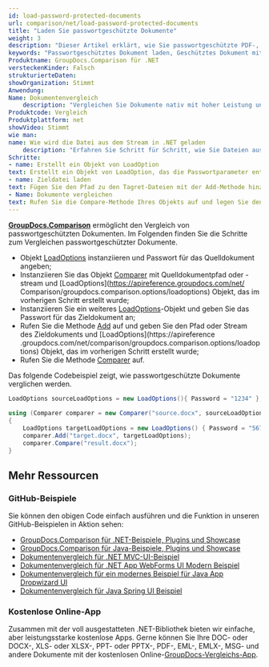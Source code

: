 ```yaml
---
id: load-password-protected-documents
url: comparison/net/load-password-protected-documents
title: "Laden Sie passwortgeschützte Dokumente"
weight: 3
description: "Dieser Artikel erklärt, wie Sie passwortgeschützte PDF-, Word-, Excel- und PowerPoint-Dokumente laden, wenn Sie GroupDocs.Comparison für .NET verwenden."
keywords: "Passwortgeschütztes Dokument laden, Geschütztes Dokument mit GroupDocs.Comparison laden"
Produktname: GroupDocs.Comparison für .NET
versteckenKinder: Falsch
strukturierteDaten:
showOrganization: Stimmt
Anwendung:
Name: Dokumentenvergleich
    description: "Vergleichen Sie Dokumente nativ mit hoher Leistung unter Verwendung der C#-Sprache und GroupDocs.Comparison für .NET"
Produktcode: Vergleich
Produktplattform: net
showVideo: Stimmt
wie man:
name: Wie wird die Datei aus dem Stream in .NET geladen
    description: "Erfahren Sie Schritt für Schritt, wie Sie Dateien aus dem Stream in .NET laden"
Schritte:
- name: Erstellt ein Objekt von LoadOption
text: Erstellt ein Objekt von LoadOption, das die Passwortparameter enthält.
- name: Zieldatei laden
text: Fügen Sie den Pfad zu den Tagret-Dateien mit der Add-Methode hinzu. Der zweite Parameter ist ein LoadOption-Objekt, das ein Kennwort enthält.
- Name: Dokumente vergleichen
text: Rufen Sie die Compare-Methode Ihres Objekts auf und legen Sie den resultierenden Dateistream ab.
---
```

[**GroupDocs.Comparison**](https://products.groupdocs.com/comparison/net) ermöglicht den Vergleich von passwortgeschützten Dokumenten.
Im Folgenden finden Sie die Schritte zum Vergleichen passwortgeschützter Dokumente.

* Objekt [LoadOptions](https://apireference.groupdocs.com/net/comparison/groupdocs.comparison.options/loadoptions) instanziieren und Passwort für das Quelldokument angeben;
* Instanziieren Sie das Objekt [Comparer](https://apireference.groupdocs.com/net/comparison/groupdocs.comparison/comparer) mit Quelldokumentpfad oder -stream und [LoadOptions](https://apireference.groupdocs.com/net/ Comparison/groupdocs.comparison.options/loadoptions) Objekt, das im vorherigen Schritt erstellt wurde;
* Instanziieren Sie ein weiteres [LoadOptions](https://apireference.groupdocs.com/net/comparison/groupdocs.comparison.options/loadoptions)-Objekt und geben Sie das Passwort für das Zieldokument an;
* Rufen Sie die Methode [Add](https://apireference.groupdocs.com/net/comparison/groupdocs.comparison/comparer/methods/add/index) auf und geben Sie den Pfad oder Stream des Zieldokuments und [LoadOptions](https://apireference .groupdocs.com/net/comparison/groupdocs.comparison.options/loadoptions) Objekt, das im vorherigen Schritt erstellt wurde;
* Rufen Sie die Methode [Comparer](https://apireference.groupdocs.com/net/comparison/groupdocs.comparison/comparer) auf.

Das folgende Codebeispiel zeigt, wie passwortgeschützte Dokumente verglichen werden.

```csharp
LoadOptions sourceLoadOptions = new LoadOptions(){ Password = "1234" };
 
using (Comparer comparer = new Comparer("source.docx", sourceLoadOptions))
{
	LoadOptions targetLoadOptions =	new LoadOptions() { Password = "5678" };
    comparer.Add("target.docx", targetLoadOptions);
    comparer.Compare("result.docx");
}
```

## Mehr Ressourcen
### GitHub-Beispiele
Sie können den obigen Code einfach ausführen und die Funktion in unseren GitHub-Beispielen in Aktion sehen:
* [GroupDocs.Comparison für .NET-Beispiele, Plugins und Showcase](https://github.com/groupdocs-comparison/GroupDocs.Comparison-for-.NET)
* [GroupDocs.Comparison für Java-Beispiele, Plugins und Showcase](https://github.com/groupdocs-comparison/GroupDocs.Comparison-for-Java)
* [Dokumentenvergleich für .NET MVC-UI-Beispiel](https://github.com/groupdocs-comparison/GroupDocs.Comparison-for-.NET-MVC)
* [Dokumentenvergleich für .NET App WebForms UI Modern Beispiel](https://github.com/groupdocs-comparison/GroupDocs.Comparison-for-.NET-WebForms)
* [Dokumentenvergleich für ein modernes Beispiel für Java App Dropwizard UI](https://github.com/groupdocs-comparison/GroupDocs.Comparison-for-Java-Dropwizard)
* [Dokumentenvergleich für Java Spring UI Beispiel](https://github.com/groupdocs-comparison/GroupDocs.Comparison-for-Java-Spring)
    

### Kostenlose Online-App
Zusammen mit der voll ausgestatteten .NET-Bibliothek bieten wir einfache, aber leistungsstarke kostenlose Apps.
Gerne können Sie Ihre DOC- oder DOCX-, XLS- oder XLSX-, PPT- oder PPTX-, PDF-, EML-, EMLX-, MSG- und andere Dokumente mit der kostenlosen Online-[GroupDocs-Vergleichs-App](https://products.groupdocs.app/comparison ).

